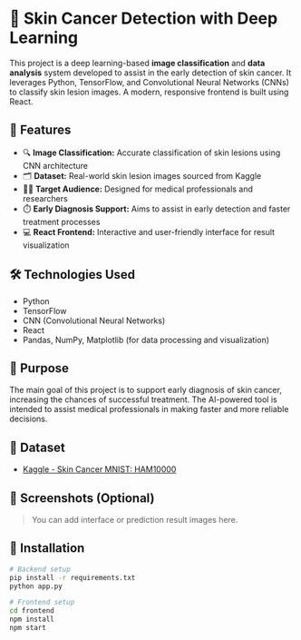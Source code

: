 # 🧠 Skin Cancer Detection with Deep Learning

This project is a deep learning-based **image classification** and **data analysis** system developed to assist in the early detection of skin cancer. It leverages Python, TensorFlow, and Convolutional Neural Networks (CNNs) to classify skin lesion images. A modern, responsive frontend is built using React.

## 🚀 Features

- 🔍 **Image Classification:** Accurate classification of skin lesions using CNN architecture
- 🗂️ **Dataset:** Real-world skin lesion images sourced from Kaggle
- 🧑‍⚕️ **Target Audience:** Designed for medical professionals and researchers
- ⏱️ **Early Diagnosis Support:** Aims to assist in early detection and faster treatment processes
- 💻 **React Frontend:** Interactive and user-friendly interface for result visualization

## 🛠️ Technologies Used

- Python
- TensorFlow
- CNN (Convolutional Neural Networks)
- React
- Pandas, NumPy, Matplotlib (for data processing and visualization)

## 🎯 Purpose

The main goal of this project is to support early diagnosis of skin cancer, increasing the chances of successful treatment. The AI-powered tool is intended to assist medical professionals in making faster and more reliable decisions.

## 📁 Dataset

- [Kaggle - Skin Cancer MNIST: HAM10000](https://www.kaggle.com/datasets/kmader/skin-cancer-mnist-ham10000)

## 📸 Screenshots (Optional)

> You can add interface or prediction result images here.

## 📌 Installation

```bash
# Backend setup
pip install -r requirements.txt
python app.py

# Frontend setup
cd frontend
npm install
npm start
